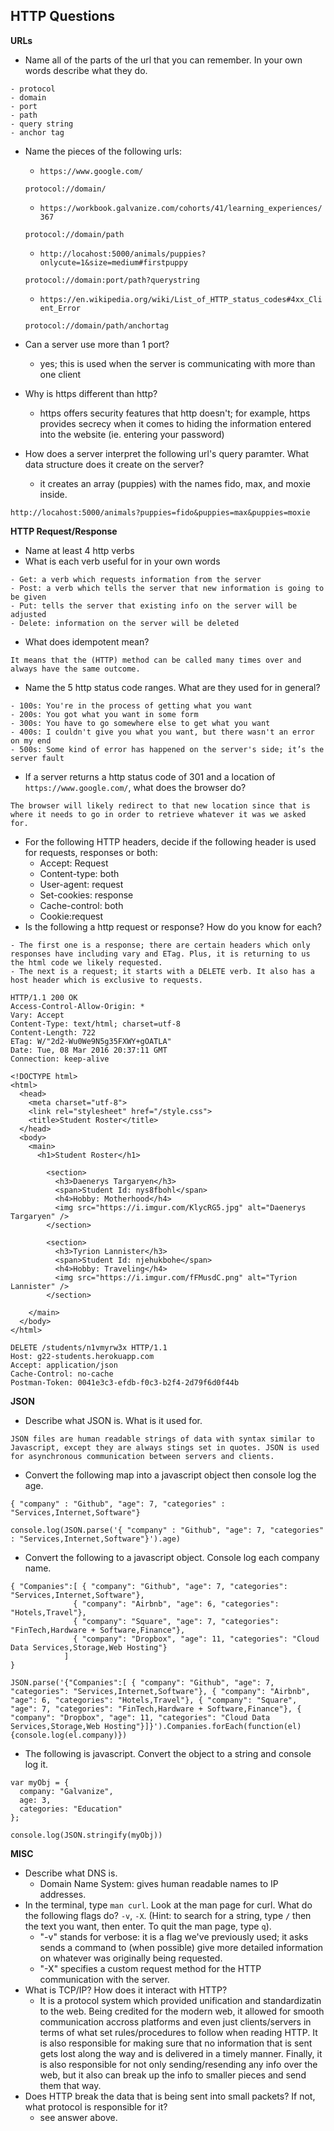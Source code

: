 ## HTTP Questions

__URLs__

* Name all of the parts of the url that you can remember.  In your own words describe what they do.

```
- protocol
- domain
- port
- path
- query string
- anchor tag
``` 			
* Name the pieces of the following urls:
	* `https://www.google.com/`
	
	```
	protocol://domain/
	```
	* `https://workbook.galvanize.com/cohorts/41/learning_experiences/367`
	
	```
	protocol://domain/path
	```
	* `http://locahost:5000/animals/puppies?onlycute=1&size=medium#firstpuppy`
	
	```
	protocol://domain:port/path?querystring
	```
	* `https://en.wikipedia.org/wiki/List_of_HTTP_status_codes#4xx_Client_Error`
	
	```
	protocol://domain/path/anchortag
	```
	
* Can a server use more than 1 port?
	- yes; this is used when the server is communicating with more than one client 
* Why is https different than http?
	- https offers security features that http doesn't; for example, https provides secrecy when it comes to hiding the information entered into the website (ie. entering your password)
* How does a server interpret the following url's query paramter.  What data structure does it create on the server?
	- it creates an array (puppies) with the names fido, max, and moxie inside.

```
http://locahost:5000/animals?puppies=fido&puppies=max&puppies=moxie
```

__HTTP Request/Response__

* Name at least 4 http verbs
* What is each verb useful for in your own words

```
- Get: a verb which requests information from the server
- Post: a verb which tells the server that new information is going to be given
- Put: tells the server that existing info on the server will be adjusted
- Delete: information on the server will be deleted

```


* What does idempotent mean?

```
It means that the (HTTP) method can be called many times over and always have the same outcome.
```

* Name the 5 http status code ranges.  What are they used for in general?

```
- 100s: You're in the process of getting what you want 
- 200s: You got what you want in some form 
- 300s: You have to go somewhere else to get what you want 
- 400s: I couldn't give you what you want, but there wasn't an error on my end 
- 500s: Some kind of error has happened on the server's side; it’s the server fault 
```

* If a server returns a http status code of 301 and a location of `https://www.google.com/`, what does the browser do?

```
The browser will likely redirect to that new location since that is where it needs to go in order to retrieve whatever it was we asked for.
```

* For the following HTTP headers, decide if the following header is used for requests, responses or both:
	* Accept: Request
	* Content-type: both
	* User-agent: request
	* Set-cookies: response
	* Cache-control: both
	* Cookie:request
* Is the following a http request or response?  How do you know for each?

```
- The first one is a response; there are certain headers which only responses have including vary and ETag. Plus, it is returning to us the html code we likely requested.
- The next is a request; it starts with a DELETE verb. It also has a host header which is exclusive to requests. 
```


```
HTTP/1.1 200 OK
Access-Control-Allow-Origin: *
Vary: Accept
Content-Type: text/html; charset=utf-8
Content-Length: 722
ETag: W/"2d2-Wu0We9N5g35FXWY+gOATLA"
Date: Tue, 08 Mar 2016 20:37:11 GMT
Connection: keep-alive

<!DOCTYPE html>
<html>
  <head>
    <meta charset="utf-8">
    <link rel="stylesheet" href="/style.css">
    <title>Student Roster</title>
  </head>
  <body>
    <main>
      <h1>Student Roster</h1>
      
        <section>
          <h3>Daenerys Targaryen</h3>
          <span>Student Id: nys8fbohl</span>
          <h4>Hobby: Motherhood</h4>
          <img src="https://i.imgur.com/KlycRG5.jpg" alt="Daenerys Targaryen" />
        </section>
      
        <section>
          <h3>Tyrion Lannister</h3>
          <span>Student Id: njehukbohe</span>
          <h4>Hobby: Traveling</h4>
          <img src="https://i.imgur.com/fFMusdC.png" alt="Tyrion Lannister" />
        </section>
      
    </main>
  </body>
</html>
```

```
DELETE /students/n1vmyrw3x HTTP/1.1
Host: g22-students.herokuapp.com
Accept: application/json
Cache-Control: no-cache
Postman-Token: 0041e3c3-efdb-f0c3-b2f4-2d79f6d0f44b
```

__JSON__

* Describe what JSON is.  What is it used for.

```
JSON files are human readable strings of data with syntax similar to Javascript, except they are always stings set in quotes. JSON is used for asynchronous communication between servers and clients.
```

* Convert the following map into a javascript object then console log the age.

```
{ "company" : "Github", "age": 7, "categories" : "Services,Internet,Software"}
```

```
console.log(JSON.parse('{ "company" : "Github", "age": 7, "categories" : "Services,Internet,Software"}').age)
```

* Convert the following to a javascript object.  Console log each company name.

```
{ "Companies":[ { "company": "Github", "age": 7, "categories": "Services,Internet,Software"},
              { "company": "Airbnb", "age": 6, "categories": "Hotels,Travel"},
              { "company": "Square", "age": 7, "categories": "FinTech,Hardware + Software,Finance"},
              { "company": "Dropbox", "age": 11, "categories": "Cloud Data Services,Storage,Web Hosting"}
            ]
}
```
```
JSON.parse('{"Companies":[ { "company": "Github", "age": 7, "categories": "Services,Internet,Software"}, { "company": "Airbnb", "age": 6, "categories": "Hotels,Travel"}, { "company": "Square", "age": 7, "categories": "FinTech,Hardware + Software,Finance"}, { "company": "Dropbox", "age": 11, "categories": "Cloud Data Services,Storage,Web Hosting"}]}').Companies.forEach(function(el) {console.log(el.company)})
```


* The following is javascript.  Convert the object to a string and console log it.

```
var myObj = {
  company: "Galvanize",
  age: 3,
  categories: "Education"
};
```

```
console.log(JSON.stringify(myObj))
```

__MISC__

* Describe what DNS is.
	- Domain Name System: gives human readable names to IP addresses.
* In the terminal, type `man curl`.  Look at the man page for curl.  What do the following flags do? `-v`, `-X`.  (Hint: to search for a string, type `/` then the text you want, then enter.  To quit the man page, type `q`).
	- "-v" stands for verbose: it is a flag we've previously used; it asks sends a command to (when possible) give more detailed information on whatever was originally being requested.
	- "-X" specifies a custom request method for the HTTP communication with the server.
* What is TCP/IP?  How does it interact with HTTP?
	- It is a protocol system which provided unification and standardizatin to the web. Being credited for the modern web, it allowed for smooth communication accross platforms and even just clients/servers in terms of what set rules/procedures to follow when reading HTTP. It is also responsible for making sure that no information that is sent gets lost along the way and is delivered in a timely manner. Finally, it is also responsible for not only sending/resending any info over the web, but it also can break up the info to smaller pieces and send them that way. 
* Does HTTP break the data that is being sent into small packets?  If not, what protocol is responsible for it?
	- see answer above.
